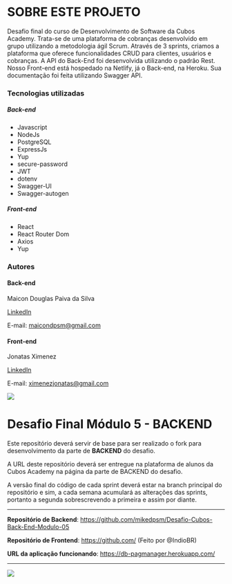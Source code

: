 # SOBRE ESTE PROJETO

Desafio final do curso de Desenvolvimento de Software da Cubos Academy. Trata-se de uma plataforma de cobranças desenvolvido em grupo utilizando a metodologia ágil Scrum. Através de 3 sprints, criamos a plataforma que oferece funcionalidades CRUD para clientes, usuários e cobranças. A API do Back-End foi desenvolvida utilizando o padrão Rest. Nosso Front-end está hospedado na Netlify, já o Back-end, na Heroku. Sua documentação foi feita utilizando Swagger API.

### Tecnologias utilizadas

##### Back-end

* Javascript
* NodeJs
* PostgreSQL
* ExpressJs
* Yup
* secure-password
* JWT
* dotenv
* Swagger-UI
* Swagger-autogen

##### Front-end

* React
* React Router Dom
* Axios
* Yup

### Autores

  #### Back-end

   Maicon Douglas Paiva da Silva

   [LinkedIn](https://www.linkedin.com/in/mikedpsm/)

   E-mail:
    maicondpsm@gmail.com

  #### Front-end

   Jonatas Ximenez

   [LinkedIn](https://www.linkedin.com/in/devindio/)

   E-mail:
    ximenezjonatas@gmail.com

![](https://i.imgur.com/xG74tOh.png)

# Desafio Final Módulo 5 - BACKEND

Este repositório deverá servir de base para ser realizado o fork para desenvolvimento da parte de **BACKEND** do desafio.

A URL deste repositório deverá ser entregue na plataforma de alunos da Cubos Academy na página da parte de BACKEND do desafio.

A versão final do código de cada sprint deverá estar na branch principal do repositório e sim, a cada semana acumulará as alterações das sprints, portanto a segunda sobrescrevendo a primeira e assim por diante.

---

**Repositório de Backend**: https://github.com/mikedpsm/Desafio-Cubos-Back-End-Modulo-05

**Repositório de Frontend**: https://github.com/ (Feito por @IndioBR)

**URL da aplicação funcionando**: https://db-pagmanager.herokuapp.com/

---

![](https://img.shields.io/github/license/mikedpsm/Desafio-Cubos-Back-End-Modulo-05)
